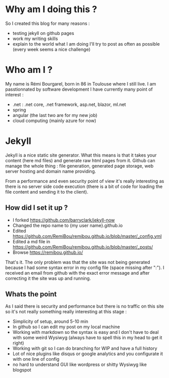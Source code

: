 # Why am I doing this ?
So I created this blog for many reasons :
- testing jekyll on github pages
- work my writing skills
- explain to the world what I am doing
I'll try to post as often as possible (every week seems a nice challenge)

# Who am I ?
My name is Rémi Bourgarel, born in 86 in Toulouse where I still live. I am passtionnated by software development I have currently many point of interest :
- .net :  .net core, .net framework, asp.net, blazor, ml.net
- spring
- angular (the last two are for my new job)
- cloud computing (mainly azure for now)

# Jekyll

Jekyll is a nice static site generator. What this means is that it takes your content (here md files) and generate raw html pages from it. Github can manage the whole thing : file generation, generated page storage, web server hosting and domain name providing.

From a performance and even security point of view it's really interesting as there is no server side code execution (there is a bit of code for loading the file content and sending it to the client).

## How did I set it up ?
- I forked https://github.com/barryclark/jekyll-now 
- Changed the repo name to {my user name}.github.io
- Edited https://github.com/RemiBou/remibou.github.io/blob/master/_config.yml
- Edited a md file in https://github.com/RemiBou/remibou.github.io/blob/master/_posts/
- Browse https://remibou.github.io/

That's it. The only problem was that the site was not being generated because I had some syntax error in my config file (space missing after ":"). I received an email from github with the exact error message and after correcting it the site was up and running.

## Whats the point
As I said there is security and performance but there is no traffic on this site so it's not really something really interesting at this stage : 
- Simplicity of setup, around 5-10 min
- In github so I can edit my post on my local machine
- Working with markdown so the syntax is easy and I don't have to deal with some weird Wysiwyg (always have to spell this in my head to get it right)
- Working with git so I can do branching for WIP and have a full history
- Lot of nice plugins like disqus or google analytics and you configurate it with one line of config
- no hard to understand GUI like wordpress or shitty Wysiwyg like blogspot
